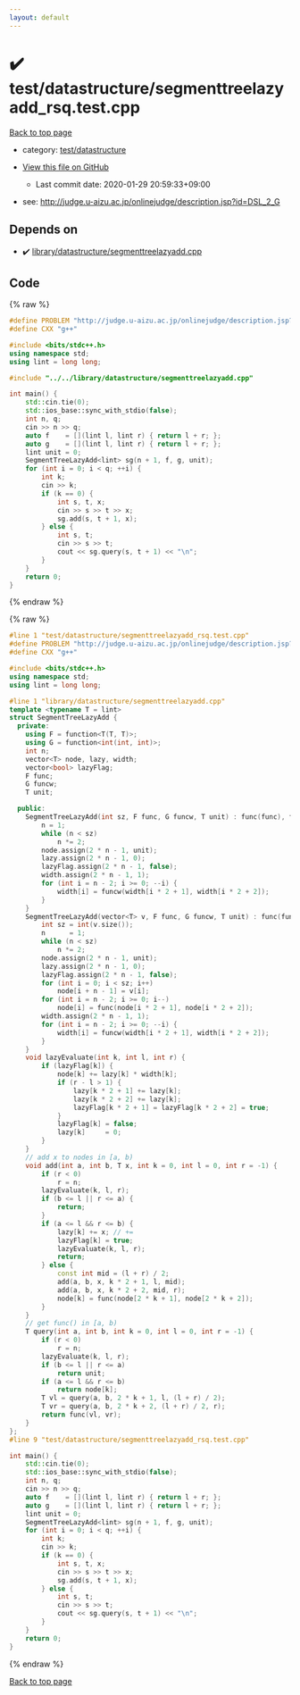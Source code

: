 ```yaml
---
layout: default
---
```


<!-- mathjax config similar to math.stackexchange -->
<script type="text/javascript" async
  src="https://cdnjs.cloudflare.com/ajax/libs/mathjax/2.7.5/MathJax.js?config=TeX-MML-AM_CHTML">
</script>
<script type="text/x-mathjax-config">
  MathJax.Hub.Config({
    TeX: { equationNumbers: { autoNumber: "AMS" }},
    tex2jax: {
      inlineMath: [ ['$','$'] ],
      processEscapes: true
    },
    "HTML-CSS": { matchFontHeight: false },
    displayAlign: "left",
    displayIndent: "2em"
  });
</script>

<script type="text/javascript" src="https://cdnjs.cloudflare.com/ajax/libs/jquery/3.4.1/jquery.min.js"></script>
<script src="https://cdn.jsdelivr.net/npm/jquery-balloon-js@1.1.2/jquery.balloon.min.js" integrity="sha256-ZEYs9VrgAeNuPvs15E39OsyOJaIkXEEt10fzxJ20+2I=" crossorigin="anonymous"></script>
<script type="text/javascript" src="../../../assets/js/copy-button.js"></script>
<link rel="stylesheet" href="../../../assets/css/copy-button.css" />


# :heavy_check_mark: test/datastructure/segmenttreelazyadd_rsq.test.cpp

<a href="../../../index.html">Back to top page</a>

* category: <a href="../../../index.html#dd2863e470d2af8ee92181d6e8c27bbc">test/datastructure</a>
* <a href="{{ site.github.repository_url }}/blob/master/test/datastructure/segmenttreelazyadd_rsq.test.cpp">View this file on GitHub</a>
    - Last commit date: 2020-01-29 20:59:33+09:00


* see: <a href="http://judge.u-aizu.ac.jp/onlinejudge/description.jsp?id=DSL_2_G">http://judge.u-aizu.ac.jp/onlinejudge/description.jsp?id=DSL_2_G</a>


## Depends on

* :heavy_check_mark: <a href="../../../library/library/datastructure/segmenttreelazyadd.cpp.html">library/datastructure/segmenttreelazyadd.cpp</a>


## Code

<a id="unbundled"></a>
{% raw %}
```cpp
#define PROBLEM "http://judge.u-aizu.ac.jp/onlinejudge/description.jsp?id=DSL_2_G"
#define CXX "g++"

#include <bits/stdc++.h>
using namespace std;
using lint = long long;

#include "../../library/datastructure/segmenttreelazyadd.cpp"

int main() {
    std::cin.tie(0);
    std::ios_base::sync_with_stdio(false);
    int n, q;
    cin >> n >> q;
    auto f    = [](lint l, lint r) { return l + r; };
    auto g    = [](lint l, lint r) { return l + r; };
    lint unit = 0;
    SegmentTreeLazyAdd<lint> sg(n + 1, f, g, unit);
    for (int i = 0; i < q; ++i) {
        int k;
        cin >> k;
        if (k == 0) {
            int s, t, x;
            cin >> s >> t >> x;
            sg.add(s, t + 1, x);
        } else {
            int s, t;
            cin >> s >> t;
            cout << sg.query(s, t + 1) << "\n";
        }
    }
    return 0;
}
```
{% endraw %}

<a id="bundled"></a>
{% raw %}
```cpp
#line 1 "test/datastructure/segmenttreelazyadd_rsq.test.cpp"
#define PROBLEM "http://judge.u-aizu.ac.jp/onlinejudge/description.jsp?id=DSL_2_G"
#define CXX "g++"

#include <bits/stdc++.h>
using namespace std;
using lint = long long;

#line 1 "library/datastructure/segmenttreelazyadd.cpp"
template <typename T = lint>
struct SegmentTreeLazyAdd {
  private:
    using F = function<T(T, T)>;
    using G = function<int(int, int)>;
    int n;
    vector<T> node, lazy, width;
    vector<bool> lazyFlag;
    F func;
    G funcw;
    T unit;

  public:
    SegmentTreeLazyAdd(int sz, F func, G funcw, T unit) : func(func), funcw(funcw), unit(unit) {
        n = 1;
        while (n < sz)
            n *= 2;
        node.assign(2 * n - 1, unit);
        lazy.assign(2 * n - 1, 0);
        lazyFlag.assign(2 * n - 1, false);
        width.assign(2 * n - 1, 1);
        for (int i = n - 2; i >= 0; --i) {
            width[i] = funcw(width[i * 2 + 1], width[i * 2 + 2]);
        }
    }
    SegmentTreeLazyAdd(vector<T> v, F func, G funcw, T unit) : func(func), funcw(funcw), unit(unit) {
        int sz = int(v.size());
        n      = 1;
        while (n < sz)
            n *= 2;
        node.assign(2 * n - 1, unit);
        lazy.assign(2 * n - 1, 0);
        lazyFlag.assign(2 * n - 1, false);
        for (int i = 0; i < sz; i++)
            node[i + n - 1] = v[i];
        for (int i = n - 2; i >= 0; i--)
            node[i] = func(node[i * 2 + 1], node[i * 2 + 2]);
        width.assign(2 * n - 1, 1);
        for (int i = n - 2; i >= 0; --i) {
            width[i] = funcw(width[i * 2 + 1], width[i * 2 + 2]);
        }
    }
    void lazyEvaluate(int k, int l, int r) {
        if (lazyFlag[k]) {
            node[k] += lazy[k] * width[k];
            if (r - l > 1) {
                lazy[k * 2 + 1] += lazy[k];
                lazy[k * 2 + 2] += lazy[k];
                lazyFlag[k * 2 + 1] = lazyFlag[k * 2 + 2] = true;
            }
            lazyFlag[k] = false;
            lazy[k]     = 0;
        }
    }
    // add x to nodes in [a, b)
    void add(int a, int b, T x, int k = 0, int l = 0, int r = -1) {
        if (r < 0)
            r = n;
        lazyEvaluate(k, l, r);
        if (b <= l || r <= a) {
            return;
        }
        if (a <= l && r <= b) {
            lazy[k] += x; // +=
            lazyFlag[k] = true;
            lazyEvaluate(k, l, r);
            return;
        } else {
            const int mid = (l + r) / 2;
            add(a, b, x, k * 2 + 1, l, mid);
            add(a, b, x, k * 2 + 2, mid, r);
            node[k] = func(node[2 * k + 1], node[2 * k + 2]);
        }
    }
    // get func() in [a, b)
    T query(int a, int b, int k = 0, int l = 0, int r = -1) {
        if (r < 0)
            r = n;
        lazyEvaluate(k, l, r);
        if (b <= l || r <= a)
            return unit;
        if (a <= l && r <= b)
            return node[k];
        T vl = query(a, b, 2 * k + 1, l, (l + r) / 2);
        T vr = query(a, b, 2 * k + 2, (l + r) / 2, r);
        return func(vl, vr);
    }
};
#line 9 "test/datastructure/segmenttreelazyadd_rsq.test.cpp"

int main() {
    std::cin.tie(0);
    std::ios_base::sync_with_stdio(false);
    int n, q;
    cin >> n >> q;
    auto f    = [](lint l, lint r) { return l + r; };
    auto g    = [](lint l, lint r) { return l + r; };
    lint unit = 0;
    SegmentTreeLazyAdd<lint> sg(n + 1, f, g, unit);
    for (int i = 0; i < q; ++i) {
        int k;
        cin >> k;
        if (k == 0) {
            int s, t, x;
            cin >> s >> t >> x;
            sg.add(s, t + 1, x);
        } else {
            int s, t;
            cin >> s >> t;
            cout << sg.query(s, t + 1) << "\n";
        }
    }
    return 0;
}

```
{% endraw %}

<a href="../../../index.html">Back to top page</a>

